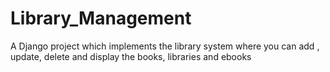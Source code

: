 # Library_Management
A Django project which implements the library system where you can add , update, delete and display the books, libraries and ebooks
